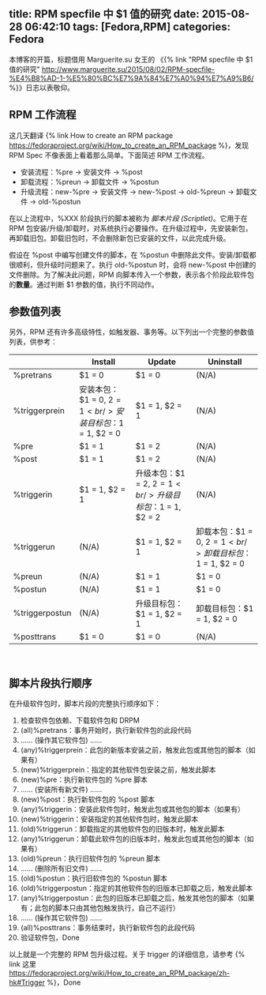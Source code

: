 title: RPM specfile 中 $1 值的研究
date: 2015-08-28 06:42:10
tags: [Fedora,RPM]
categories: Fedora
---

本博客的开篇，标题借用 Marguerite.su 女王的 《{% link "RPM specfile 中 $1 值的研究" http://www.marguerite.su/2015/08/02/RPM-specfile-%E4%B8%AD-1-%E5%80%BC%E7%9A%84%E7%A0%94%E7%A9%B6/ %}》日志以表敬仰。

## RPM 工作流程
这几天翻译 {% link How to create an RPM package https://fedoraproject.org/wiki/How_to_create_an_RPM_package %}，发现 RPM Spec 不像表面上看着那么简单。下面简述 RPM 工作流程。

- 安装流程：%pre -> 安装文件 -> %post
- 卸载流程：%preun -> 卸载文件 -> %postun
- 升级流程：new-%pre -> 安装文件 -> new-%post -> old-%preun -> 卸载文件 -> old-%postun

在以上流程中，%XXX 阶段执行的脚本被称为 *脚本片段 (Scriptlet)*。它用于在 RPM 包安装/升级/卸载时，对系统执行必要操作。在升级过程中，先安装新包，再卸载旧包。卸载旧包时，不会删除新包已安装的文件，以此完成升级。

假设在 %post 中编写创建文件的脚本，在 %postun 中删除此文件。安装/卸载都很顺利，但升级时问题来了。执行 old-%postun 时，会将 new-%post 中创建的文件删除。为了解决此问题，RPM 向脚本传入一个参数，表示各个阶段此软件包的**数量**。通过判断 $1 参数的值，执行不同动作。

## 参数值列表
另外，RPM 还有许多高级特性，如触发器、事务等。以下列出一个完整的参数值列表，供参考：

|         |Install|Update|Uninstall|
|---------|-------|------|---------|
|%pretrans|$1 = 0 |$1 = 0|(N/A)    |
|%triggerprein | 安装本包：$1 = 0, $2 = 1<br/>安装目标包：$1 = 1, $2 = 0|$1 = 1, $2 = 1|(N/A)|
|%pre | $1 = 1 |$1 = 2|(N/A)|
|%post | $1 = 1 |$1 = 2|(N/A)|
|%triggerin | $1 = 1, $2 = 1|升级本包：$1 = 2, $2 = 1<br/>升级目标包：$1 = 1, $2 = 2|(N/A)|
|%triggerun |(N/A)| $1 = 1, $2 = 1|卸载本包：$1 = 0, $2 = 1<br/>卸载目标包：$1 = 1, $2 = 0|
|%preun |(N/A)| $1 = 1 |$1 = 0|
|%postun |(N/A)| $1 = 1 |$1 = 0|
|%triggerpostun |(N/A)|升级目标包：$1 = 1, $2 = 1|卸载目标包：$1 = 1, $2 = 0|
|%posttrans|$1 = 0 |$1 = 0|(N/A)    |

<br>

## 脚本片段执行顺序
在升级软件包时，脚本片段的完整执行顺序如下：

1. 检查软件包依赖、下载软件包和 DRPM
2. (all)%pretrans：事务开始时，执行新软件包的此段代码
3. ...... (操作其它软件包) ......
4. (any)%triggerprein：此包的新版本安装之前，触发此包或其他包的脚本（如果有）
5. (new)%triggerprein：指定的其他软件包安装之前，触发此脚本
6. (new)%pre：执行新软件包的 %pre 脚本
7. ...... (安装所有新文件) ......
8. (new)%post：执行新软件包的 %post 脚本
9. (any)%triggerin：安装此软件包时，触发此包或其他包的脚本（如果有）
10. (new)%triggerin：安装指定的其他软件包时，触发此脚本
11. (old)%triggerun：卸载指定的其他软件包的旧版本时，触发此脚本
12. (any)%triggerun：卸载此软件包的旧版本时，触发此包或其他包的脚本（如果有）
13. (old)%preun：执行旧软件包的 %preun 脚本
14. ...... (删除所有旧文件) ......
15. (old)%postun：执行旧软件包的 %postun 脚本
16. (old)%triggerpostun：指定的其他软件包的旧版本已卸载之后，触发此脚本
17. (any)%triggerpostun：此包的旧版本已卸载之后，触发其他包的脚本（如果有；此包的脚本只由其他包触发执行，自己不运行）
18. ...... (操作其它软件包) ......
19. (all)%posttrans：事务结束时，执行新软件包的此段代码
20. 验证软件包，Done

以上就是一个完整的 RPM 包升级过程。关于 trigger 的详细信息，请参考 {% link 这里 https://fedoraproject.org/wiki/How_to_create_an_RPM_package/zh-hk#Trigger %}，Done
